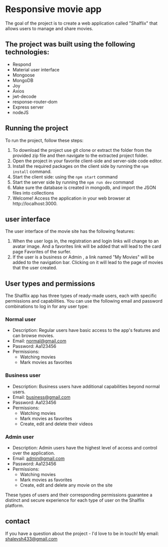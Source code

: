 # Responsive movie app

The goal of the project is to create a web application called "Shalflix" that allows users to manage and share movies.

## The project was built using the following technologies:

- Respond
- Material user interface
- Mongoose
- MongoDB
- Joy
- Axios
- jwt-decode
- response-router-dom
- Express server
- nodeJS

## Running the project

To run the project, follow these steps:

1. To download the project use git clone or extract the folder from the provided zip file and then navigate to the extracted project folder.
2. Open the project in your favorite client-side and server-side code editor.
3. Install the required packages on the client side by running the `npm install` command.
4. Start the client side: using the `npm start` command
5. Start the server side by running the `npm run dev` command
6. Make sure the database is created in mongodb, and import the JSON files into collections
7. Welcome! Access the application in your web browser at http://localhost:3000.

## user interface

The user interface of the movie site has the following features:

1. When the user logs in, the registration and login links will change to an avatar image. And a favorites link will be added that will lead to the card page
   Favorites of the surfer.
2. If the user is a business or Admin , a link named "My Movies" will be added to the navigation bar. Clicking on it will lead to the page of movies that the user created.

## User types and permissions

The Shalflix app has three types of ready-made users, each with specific permissions and capabilities. You can use the following email and password combinations to log in for any user type:

### Normal user

- Description: Regular users have basic access to the app's features and can browse movies.
- Email: normal@gmail.com
- Password: Aa123456
- Permissions:
  - Watching movies
  - Mark movies as favorites

### Business user

- Description: Business users have additional capabilities beyond normal users.
- Email: business@gmail.com
- Password: Aa123456
- Permissions:
  - Watching movies
  - Mark movies as favorites
  - Create, edit and delete their videos

### Admin user

- Description: Admin users have the highest level of access and control over the application.
- Email: admin@gmail.com
- Password: Aa123456
- Permissions:
  - Watching movies
  - Mark movies as favorites
  - Create, edit and delete any movie on the site

These types of users and their corresponding permissions guarantee a distinct and secure experience for each type of user on the Shalflix platform.

## contact

If you have a question about the project - I'd love to be in touch! My email: shalevsh433@gmail.com
